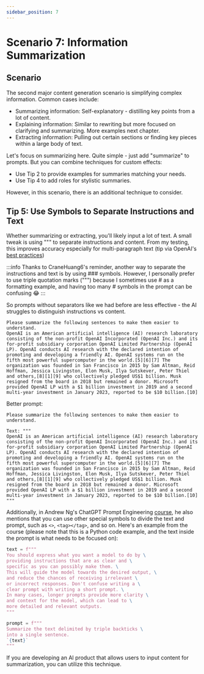 ```yaml
---
sidebar_position: 7
---
```


# Scenario 7: Information Summarization

<head>
  <script defer="defer" src="https://embed.trydyno.com/embedder.js"></script>
  <link href="https://embed.trydyno.com/embedder.css" rel="stylesheet" />
</head>

## Scenario

The second major content generation scenario is simplifying complex information. Common cases include:

- Summarizing information: Self-explanatory - distilling key points from a lot of content.
- Explaining information: Similar to rewriting but more focused on clarifying and summarizing. More examples next chapter.
- Extracting information: Pulling out certain sections or finding key pieces within a large body of text.

Let's focus on summarizing here. Quite simple - just add "summarize" to prompts. But you can combine techniques for custom effects:

- Use Tip 2 to provide examples for summaries matching your needs.
- Use Tip 4 to add roles for stylistic summaries.

However, in this scenario, there is an additional technique to consider.

## **Tip 5: Use Symbols to Separate Instructions and Text**

Whether summarizing or extracting, you'll likely input a lot of text. A small tweak is using """ to separate instructions and content. From my testing, this improves accuracy especially for multi-paragraph text (tip via OpenAI's [best practices](https://help.openai.com/en/articles/6654000-best-practices-for-prompt-engineering-with-openai-api))

:::info
Thanks to CraneHuang6's reminder, another way to separate the instructions and text is by using ### symbols. However, I personally prefer to use triple quotation marks (""") because I sometimes use # as a formatting example, and having too many # symbols in the prompt can be confusing 😂
:::

So prompts without separators like we had before are less effective - the AI struggles to distinguish instructions vs content.

```other
Please summarize the following sentences to make them easier to understand.
OpenAI is an American artificial intelligence (AI) research laboratory consisting of the non-profit OpenAI Incorporated (OpenAI Inc.) and its for-profit subsidiary corporation OpenAI Limited Partnership (OpenAI LP). OpenAI conducts AI research with the declared intention of promoting and developing a friendly AI. OpenAI systems run on the fifth most powerful supercomputer in the world.[5][6][7] The organization was founded in San Francisco in 2015 by Sam Altman, Reid Hoffman, Jessica Livingston, Elon Musk, Ilya Sutskever, Peter Thiel and others,[8][1][9] who collectively pledged US$1 billion. Musk resigned from the board in 2018 but remained a donor. Microsoft provided OpenAI LP with a $1 billion investment in 2019 and a second multi-year investment in January 2023, reported to be $10 billion.[10]
```

Better prompt:

```other
Please summarize the following sentences to make them easier to understand.

Text: """
OpenAI is an American artificial intelligence (AI) research laboratory consisting of the non-profit OpenAI Incorporated (OpenAI Inc.) and its for-profit subsidiary corporation OpenAI Limited Partnership (OpenAI LP). OpenAI conducts AI research with the declared intention of promoting and developing a friendly AI. OpenAI systems run on the fifth most powerful supercomputer in the world.[5][6][7] The organization was founded in San Francisco in 2015 by Sam Altman, Reid Hoffman, Jessica Livingston, Elon Musk, Ilya Sutskever, Peter Thiel and others,[8][1][9] who collectively pledged US$1 billion. Musk resigned from the board in 2018 but remained a donor. Microsoft provided OpenAI LP with a $1 billion investment in 2019 and a second multi-year investment in January 2023, reported to be $10 billion.[10]
"""
```

Additionally, in Andrew Ng's ChatGPT Prompt Engineering [course](https://www.deeplearning.ai/short-courses/chatgpt-prompt-engineering-for-developers/), he also mentions that you can use other special symbols to divide the text and prompt, such as `<>`, `<tag></tag>`, and so on. Here's an example from the course (please note that this is a Python code example, and the text inside the prompt is what needs to be focused on):

```python
text = f"""
You should express what you want a model to do by \
providing instructions that are as clear and \
specific as you can possibly make them. \
This will guide the model towards the desired output, \
and reduce the chances of receiving irrelevant \
or incorrect responses. Don't confuse writing a \
clear prompt with writing a short prompt. \
In many cases, longer prompts provide more clarity \
and context for the model, which can lead to \
more detailed and relevant outputs.
"""

prompt = f"""
Summarize the text delimited by triple backticks \
into a single sentence.
`{text}`
"""
```

If you are developing an AI product that allows users to input content for summarization, you can utilize this technique.
